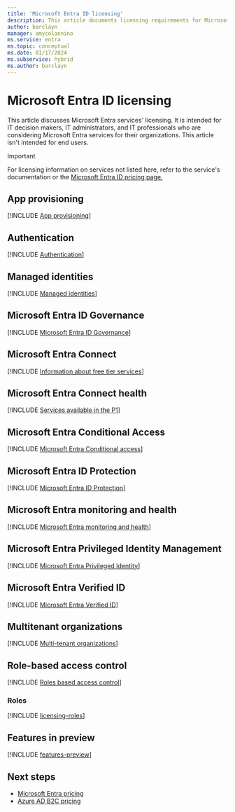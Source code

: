 ```yaml
---
title: 'Microsoft Entra ID licensing'
description: This article documents licensing requirements for Microsoft Entra ID features.
author: barclayn
manager: amycolannino
ms.service: entra
ms.topic: conceptual
ms.date: 01/17/2024
ms.subservice: hybrid
ms.author: barclayn
---
```


# Microsoft Entra ID licensing

This article discusses Microsoft Entra services' licensing. It is intended for IT decision makers, IT administrators, and IT professionals who are considering Microsoft Entra services for their organizations. This article isn't intended for end users.

>[!IMPORTANT]
> For licensing information on services not listed here, refer to the service's documentation or the [Microsoft Entra ID pricing page.](https://www.microsoft.com/security/business/microsoft-entra-pricing)

## App provisioning

[!INCLUDE [App provisioning](../includes/licensing-app-provisioning.md)]

## Authentication

[!INCLUDE [Authentication](../includes/licensing-authentication.md)]

## Managed identities

[!INCLUDE [Managed identities](../includes/licensing-managed-identities.md)]

## Microsoft Entra ID Governance

[!INCLUDE [Microsoft Entra ID Governance](../includes/licensing-governance.md)]

## Microsoft Entra Connect

[!INCLUDE [Information about free tier services](../includes/licensing-free-license.md)]

## Microsoft Entra Connect health

[!INCLUDE [Services available in the P1](../includes/licensing-p1-license.md)]

## Microsoft Entra Conditional Access

[!INCLUDE [Microsoft Entra Conditional access](../includes/licensing-conditional-access.md)]

## Microsoft Entra ID Protection

[!INCLUDE [Microsoft Entra ID Protection](../includes/licensing-identity-protection.md)]

## Microsoft Entra monitoring and health

[!INCLUDE [Microsoft Entra monitoring and health](../includes/licensing-monitoring-health.md)]

## Microsoft Entra Privileged Identity Management

[!INCLUDE [Microsoft Entra Privileged Identity](../includes/licensing-pim.md)]

## Microsoft Entra Verified ID

[!INCLUDE [Microsoft Entra Verified ID](../includes/licensing-verified-id.md)]

## Multitenant organizations

[!INCLUDE [Multi-tenant organizations](../includes/licensing-multi-tenant-organizations.md)]

## Role-based access control

[!INCLUDE [Roles based access control](../includes/licensing-role-based-access-control.md)]

### Roles

[!INCLUDE [licensing-roles](../includes/licensing-roles.md)]

## Features in preview

[!INCLUDE [features-preview](../includes/licensing-features-preview.md)]

## Next steps

- [Microsoft Entra pricing](https://www.microsoft.com/security/business/microsoft-entra-pricing)
- [Azure AD B2C pricing](https://azure.microsoft.com/pricing/details/active-directory-b2c/)
